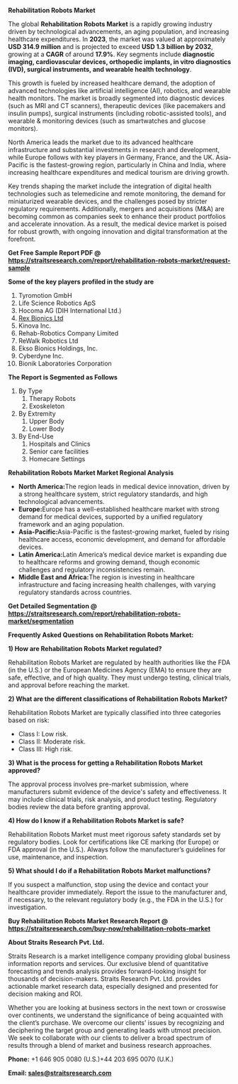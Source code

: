 <p><strong>Rehabilitation Robots Market</strong></p>
<p>The global <strong>Rehabilitation Robots Market</strong> is a rapidly growing industry driven by technological advancements, an aging population, and increasing healthcare expenditures. In <strong>2023</strong>, the market was valued at approximately <strong>USD 314.9 million</strong> and is projected to exceed <strong>USD 1.3 billion</strong><strong> by 2032</strong>, growing at a <strong>CAGR</strong> of around <strong>17.9</strong><strong>%</strong>. Key segments include <strong>diagnostic imaging, cardiovascular devices, orthopedic implants, in vitro diagnostics (IVD), surgical instruments, and wearable health technology</strong>.</p>
<p>This growth is fueled by increased healthcare demand, the adoption of advanced technologies like artificial intelligence (AI), robotics, and wearable health monitors. The market is broadly segmented into diagnostic devices (such as MRI and CT scanners), therapeutic devices (like pacemakers and insulin pumps), surgical instruments (including robotic-assisted tools), and wearable &amp; monitoring devices (such as smartwatches and glucose monitors).</p>
<p>North America leads the market due to its advanced healthcare infrastructure and substantial investments in research and development, while Europe follows with key players in Germany, France, and the UK. Asia-Pacific is the fastest-growing region, particularly in China and India, where increasing healthcare expenditures and medical tourism are driving growth.</p>
<p>Key trends shaping the market include the integration of digital health technologies such as telemedicine and remote monitoring, the demand for miniaturized wearable devices, and the challenges posed by stricter regulatory requirements. Additionally, mergers and acquisitions (M&amp;A) are becoming common as companies seek to enhance their product portfolios and accelerate innovation. As a result, the medical device market is poised for robust growth, with ongoing innovation and digital transformation at the forefront.</p>
<p><strong>Get Free Sample Report PDF @ <a href=https://straitsresearch.com/report/rehabilitation-robots-market/request-sample>https://straitsresearch.com/report/rehabilitation-robots-market/request-sample</a></strong></p>
<div>
<div><strong>Some of the key players profiled in the study are</strong></div>
</div>
<p><ol><li>Tyromotion GmbH</li><li>Life Science Robotics ApS</li><li>Hocoma AG (DIH International Ltd.)</li><li><a href=""https://www.rexbionics.com/"" target=""_blank"">Rex Bionics Ltd</a></li><li>Kinova Inc.</li><li>Rehab-Robotics Company Limited</li><li>ReWalk Robotics Ltd</li><li>Ekso Bionics Holdings, Inc.</li><li>Cyberdyne Inc.</li><li>Bionik Laboratories Corporation</li></ol></p>
<p><strong>The Report is Segmented as Follows</strong></p>
<p><ol>
<li>By Type
<ol>
<li>Therapy Robots</li>
<li>Exoskeleton</li>
</ol>
</li>
<li>By Extremity
<ol>
<li>Upper Body</li>
<li>Lower Body</li>
</ol>
</li>
<li>By End-Use
<ol>
<li>Hospitals and Clinics</li>
<li>Senior care facilities</li>
<li>Homecare Settings</li>
</ol>
</li>
</ol></p>
<p><strong>Rehabilitation Robots Market Market Regional Analysis</strong></p>
<ul>
<li><strong>North America:</strong>The region leads in medical device innovation, driven by a strong healthcare system, strict regulatory standards, and high technological advancements.</li>
<li><strong>Europe:</strong>Europe has a well-established healthcare market with strong demand for medical devices, supported by a unified regulatory framework and an aging population.</li>
<li><strong>Asia-Pacific:</strong>Asia-Pacific is the fastest-growing market, fueled by rising healthcare access, economic development, and demand for affordable devices.</li>
<li><strong>Latin America:</strong>Latin America&rsquo;s medical device market is expanding due to healthcare reforms and growing demand, though economic challenges and regulatory inconsistencies remain.</li>
<li><strong>Middle East and Africa:</strong>The region is investing in healthcare infrastructure and facing increasing health challenges, with varying regulatory standards across countries.</li>
</ul>
<p><strong>Get Detailed Segmentation @ <a href=https://straitsresearch.com/report/rehabilitation-robots-market/segmentation>https://straitsresearch.com/report/rehabilitation-robots-market/segmentation</a></strong></p>
<p><strong>Frequently Asked Questions on Rehabilitation Robots Market:</strong></p>
<p><strong>1) How are Rehabilitation Robots Market regulated?</strong></p>
<p>Rehabilitation Robots Market are regulated by health authorities like the FDA (in the U.S.) or the European Medicines Agency (EMA) to ensure they are safe, effective, and of high quality. They must undergo testing, clinical trials, and approval before reaching the market.</p>
<p><strong>2) What are the different classifications of Rehabilitation Robots Market?</strong></p>
<p>Rehabilitation Robots Market are typically classified into three categories based on risk:</p>
<ul>
<li>Class I: Low risk.</li>
<li>Class II: Moderate risk.</li>
<li>Class III: High risk.</li>
</ul>
<p><strong>3) What is the process for getting a Rehabilitation Robots Market approved?</strong></p>
<p>The approval process involves pre-market submission, where manufacturers submit evidence of the device's safety and effectiveness. It may include clinical trials, risk analysis, and product testing. Regulatory bodies review the data before granting approval.</p>
<p><strong>4) How do I know if a Rehabilitation Robots Market is safe?</strong></p>
<p>Rehabilitation Robots Market must meet rigorous safety standards set by regulatory bodies. Look for certifications like CE marking (for Europe) or FDA approval (in the U.S.). Always follow the manufacturer&rsquo;s guidelines for use, maintenance, and inspection.</p>
<p><strong>5) What should I do if a Rehabilitation Robots Market malfunctions?</strong></p>
<p>If you suspect a malfunction, stop using the device and contact your healthcare provider immediately. Report the issue to the manufacturer and, if necessary, to the relevant regulatory body (e.g., the FDA in the U.S.) for investigation.</p>
<p><strong>Buy Rehabilitation Robots Market Research Report @ <a href=https://straitsresearch.com/buy-now/rehabilitation-robots-market>https://straitsresearch.com/buy-now/rehabilitation-robots-market</a></strong></p>
<p><strong>About Straits Research Pvt. Ltd.</strong></p>
<p>Straits Research is a market intelligence company providing global business information reports and services. Our exclusive blend of quantitative forecasting and trends analysis provides forward-looking insight for thousands of decision-makers. Straits Research Pvt. Ltd. provides actionable market research data, especially designed and presented for decision making and ROI.</p>
<p>Whether you are looking at business sectors in the next town or crosswise over continents, we understand the significance of being acquainted with the client&rsquo;s purchase. We overcome our clients&rsquo; issues by recognizing and deciphering the target group and generating leads with utmost precision. We seek to collaborate with our clients to deliver a broad spectrum of results through a blend of market and business research approaches.</p>
<p><strong><strong>Phone:</strong></strong> +1 646 905 0080 (U.S.)+44 203 695 0070 (U.K.)</p>
<p><strong><strong>Email: </strong></strong><a href=mailto:sales@straitsresearch.com><strong><u><strong>sales@straitsresearch.com</strong></u></strong></a></p>
